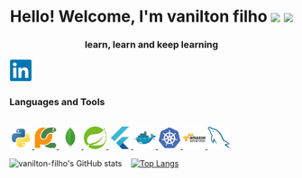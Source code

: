 <h1 align="center">
  Hello! Welcome, I'm vanilton filho
  <img src="https://media.giphy.com/media/hvRJCLFzcasrR4ia7z/giphy.gif" width="28">
  <img src="https://dkrn4sk0rn31v.cloudfront.net/2018/05/29070459/pixelart-octocat.gif" width="42"></h2>
</h1>

<h3 align="center">learn, learn and keep learning</h3>

<a href="https://linkedin.com/in/vanilton-filho">
    <img src="https://github.com/devicons/devicon/blob/master/icons/linkedin/linkedin-original.svg"
      width="40"
      height="40"alt="linkedin" />
</a>


### Languages and Tools

<br/>

<a href="https://www.python.org/">
    <img
      src="https://github.com/devicons/devicon/blob/master/icons/python/python-original.svg"
      alt="html"
      width="40"
      height="40"
    />
  </a>
  
  <a href="https://www.jetbrains.com/pycharm/">
    <img
      src="https://github.com/devicons/devicon/blob/master/icons/pycharm/pycharm-original.svg"
      alt="html"
      width="40"
      height="40"
    />
  </a>

<a href="https://www.mongodb.com/">
    <img
      src="https://github.com/devicons/devicon/blob/master/icons/mongodb/mongodb-original.svg"
      alt="html"
      width="40"
      height="40"
    />
  </a>
 <a href="https://spring.io/">
    <img
      src="https://github.com/devicons/devicon/blob/master/icons/spring/spring-original.svg"
      alt="html"
      width="40"
      height="40"
    />
  </a>

   <a href="https://flutter.dev/">
    <img
      src="https://github.com/devicons/devicon/blob/master/icons/flutter/flutter-original.svg"
      alt="html"
      width="40"
      height="40"
    />
  </a>
   <a href="https://www.docker.com/">
    <img
      src="https://github.com/devicons/devicon/blob/master/icons/docker/docker-original.svg"
      alt="html"
      width="40"
      height="40"
    />
  </a>
   <a href="https://kubernetes.io/pt-br/">
    <img
      src="https://github.com/devicons/devicon/blob/master/icons/kubernetes/kubernetes-plain.svg"
      alt="html"
      width="40"
      height="40"
    />
  </a>
  <a href="https://aws.amazon.com/pt/">
    <img
      src="https://github.com/devicons/devicon/blob/master/icons/amazonwebservices/amazonwebservices-original-wordmark.svg"
      alt="html"
      width="40"
      height="40"
    />
  </a>
  
<a href="https://www.mysql.com/">
    <img
      src="https://github.com/devicons/devicon/blob/master/icons/mysql/mysql-original.svg"
      alt="html"
      width="40"
      height="40"
    />
  </a>
<br/>



![vanilton-filho's GitHub stats](https://github-readme-stats.vercel.app/api?username=vanilton-filho&show_icons=true)
&nbsp;&nbsp;
[![Top Langs](https://github-readme-stats.vercel.app/api/top-langs/?username=vanilton-filho)](https://github.com/vanilton-filho/github-readme-stats)
